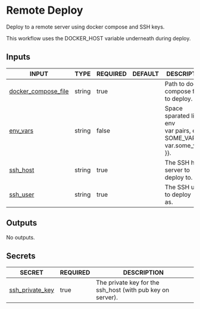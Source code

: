# Remote Deploy

Deploy to a remote server using docker compose and SSH keys.

This workflow uses the DOCKER_HOST variable underneath during deploy.

## Inputs

<!-- AUTO-DOC-INPUT:START - Do not remove or modify this section -->

| INPUT                                                                                     | TYPE   | REQUIRED | DEFAULT | DESCRIPTION                                                                      |
| ----------------------------------------------------------------------------------------- | ------ | -------- | ------- | -------------------------------------------------------------------------------- |
| <a name="input_docker_compose_file"></a>[docker_compose_file](#input_docker_compose_file) | string | true     |         | Path to docker compose file <br>to deploy.                                       |
| <a name="input_env_vars"></a>[env_vars](#input_env_vars)                                  | string | false    |         | Space sparated list of env <br>var pairs, e.g. SOME_VAR=${{ var.some_var <br>}}. |
| <a name="input_ssh_host"></a>[ssh_host](#input_ssh_host)                                  | string | true     |         | The SSH host server to <br>deploy to.                                            |
| <a name="input_ssh_user"></a>[ssh_user](#input_ssh_user)                                  | string | true     |         | The SSH user to deploy <br>as.                                                   |

<!-- AUTO-DOC-INPUT:END -->

## Outputs

<!-- AUTO-DOC-OUTPUT:START - Do not remove or modify this section -->

No outputs.

<!-- AUTO-DOC-OUTPUT:END -->

## Secrets

<!-- AUTO-DOC-SECRETS:START - Do not remove or modify this section -->

| SECRET                                                                          | REQUIRED | DESCRIPTION                                                    |
| ------------------------------------------------------------------------------- | -------- | -------------------------------------------------------------- |
| <a name="secret_ssh_private_key"></a>[ssh_private_key](#secret_ssh_private_key) | true     | The private key for the <br>ssh_host (with pub key on server). |

<!-- AUTO-DOC-SECRETS:END -->

